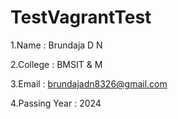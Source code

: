 # TestVagrantTest

1.Name : Brundaja D N

2.College : BMSIT & M

3.Email : brundajadn8326@gmail.com

4.Passing Year : 2024
